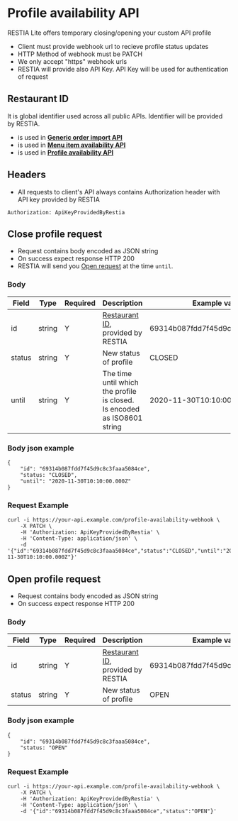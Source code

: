 Profile availability API
=========================

RESTIA Lite offers temporary closing/opening your custom API profile

- Client must provide webhook url to recieve profile status updates
- HTTP Method of webhook must be PATCH
- We only accept "https" webhook urls
- RESTIA will provide also API Key. API Key will be used for authentication of request


Restaurant ID
---------------------
It is global identifier used across all public APIs. 
Identifier will be provided by RESTIA.
- is used in [__Generic order import API__](GenericImportAPI.md#restaurant)
- is used in [__Menu item availability API__](GenericMenuItemAvailabilityAPI.md#body)
- is used in [__Profile availability API__](GenericProfileAvailabilityAPI.md#body)

Headers
---------------------
- All requests to client's API always contains Authorization header with API key provided by RESTIA
```
Authorization: ApiKeyProvidedByRestia
```

Close profile request
---------------------
- Request contains body encoded as JSON string
- On success expect response HTTP 200
- RESTIA will send you [Open request](#open-profile-request) at the time `until`.


### Body
Field|Type|Required|Description|Example value|
|---            |---                |---|---|---|
|id             |string             | Y | [Restaurant ID](#restaurant-id), provided by RESTIA | 69314b087fdd7f45d9c8c3faaa5084ce  |
|status         |string             | Y | New status of profile | CLOSED |
|until          |string             | Y | The time until which the profile is closed. <br>Is encoded as ISO8601 string | 2020-11-30T10:10:00.000Z |

### Body json example
```
{
    "id": "69314b087fdd7f45d9c8c3faaa5084ce", 
    "status: "CLOSED", 
    "until": "2020-11-30T10:10:00.000Z"
}
```

### Request Example
```
curl -i https://your-api.example.com/profile-availability-webhook \
    -X PATCH \
    -H 'Authorization: ApiKeyProvidedByRestia' \
    -H 'Content-Type: application/json' \
    -d '{"id":"69314b087fdd7f45d9c8c3faaa5084ce","status":"CLOSED","until":"2020-11-30T10:10:00.000Z"}'
```

Open profile request
---------------------
- Request contains body encoded as JSON string
- On success expect response HTTP 200

### Body
Field|Type|Required|Description|Example value|
|---            |---                |---|---|---|
|id             |string             | Y | [Restaurant ID](#restaurant-id), provided by RESTIA | 69314b087fdd7f45d9c8c3faaa5084ce  |
|status         |string             | Y | New status of profile | OPEN |

### Body json example
```
{
    "id": "69314b087fdd7f45d9c8c3faaa5084ce", 
    "status: "OPEN"
}
```

### Request Example
```
curl -i https://your-api.example.com/profile-availability-webhook \
    -X PATCH \
    -H 'Authorization: ApiKeyProvidedByRestia' \
    -H 'Content-Type: application/json' \
    -d '{"id":"69314b087fdd7f45d9c8c3faaa5084ce","status":"OPEN"}'
```
